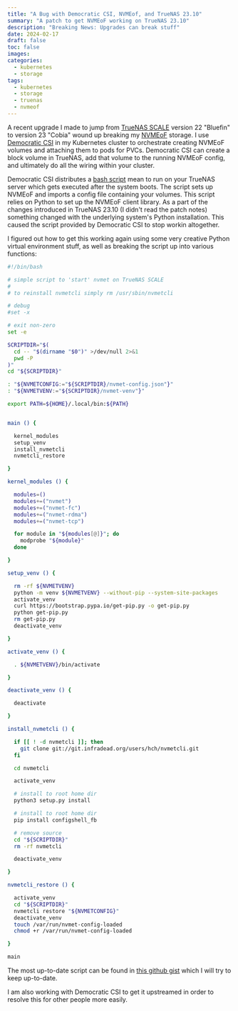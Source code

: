 ```yaml
---
title: "A Bug with Democratic CSI, NVMEof, and TrueNAS 23.10"
summary: "A patch to get NVMEoF working on TrueNAS 23.10"
description: "Breaking News: Upgrades can break stuff"
date: 2024-02-17
draft: false
toc: false
images:
categories:
  - kubernetes
  - storage
tags:
  - kubernetes
  - storage
  - truenas
  - nvmeof
---
```


A recent upgrade I made to jump from [TrueNAS SCALE](https://www.truenas.com/truenas-scale/) version 22 "Bluefin" to version 23 "Cobia" wound up breaking my [NVMEoF](https://nvmexpress.org/specification/nvme-of-specification/) storage. I use [Democratic CSI](https://github.com/democratic-csi/democratic-csi) in my Kubernetes cluster to orchestrate creating NVMEoF volumes and attaching them to pods for PVCs. Democratic CSI can create a block volume in TrueNAS, add that volume to the running NVMEoF config, and ultimately do all the wiring within your cluster.

Democratic CSI distributes a [bash script](https://github.com/democratic-csi/democratic-csi/blob/10af6c639b430af106be3ea769fcaddec1e5e9d3/contrib/scale-nvmet-start.sh) mean to run on your TrueNAS server which gets executed after the system boots. The script sets up NVMEoF and imports a config file containing your volumes. This script relies on Python to set up the NVMEoF client library. As a part of the changes introduced in TrueNAS 23.10 (I didn't read the patch notes) something changed with the underlying system's Python installation. This caused the script provided by Democratic CSI to stop workin altogether.

I figured out how to get this working again using some very creative Python virtual environment stuff, as well as breaking the script up into various functions:

```bash
#!/bin/bash

# simple script to 'start' nvmet on TrueNAS SCALE
#
# to reinstall nvmetcli simply rm /usr/sbin/nvmetcli

# debug
#set -x

# exit non-zero
set -e

SCRIPTDIR="$(
  cd -- "$(dirname "$0")" >/dev/null 2>&1
  pwd -P
)"
cd "${SCRIPTDIR}"

: "${NVMETCONFIG:="${SCRIPTDIR}/nvmet-config.json"}"
: "${NVMETVENV:="${SCRIPTDIR}/nvmet-venv"}"

export PATH=${HOME}/.local/bin:${PATH}


main () {

  kernel_modules
  setup_venv
  install_nvmetcli
  nvmetcli_restore

}

kernel_modules () {

  modules=()
  modules+=("nvmet")
  modules+=("nvmet-fc")
  modules+=("nvmet-rdma")
  modules+=("nvmet-tcp")

  for module in "${modules[@]}"; do
    modprobe "${module}"
  done

}

setup_venv () {

  rm -rf ${NVMETVENV}
  python -m venv ${NVMETVENV} --without-pip --system-site-packages
  activate_venv
  curl https://bootstrap.pypa.io/get-pip.py -o get-pip.py
  python get-pip.py
  rm get-pip.py
  deactivate_venv

}

activate_venv () {

  . ${NVMETVENV}/bin/activate

}

deactivate_venv () {

  deactivate

}

install_nvmetcli () {

  if [[ ! -d nvmetcli ]]; then
    git clone git://git.infradead.org/users/hch/nvmetcli.git
  fi

  cd nvmetcli

  activate_venv

  # install to root home dir
  python3 setup.py install

  # install to root home dir
  pip install configshell_fb

  # remove source
  cd "${SCRIPTDIR}"
  rm -rf nvmetcli

  deactivate_venv

}

nvmetcli_restore () {

  activate_venv
  cd "${SCRIPTDIR}"
  nvmetcli restore "${NVMETCONFIG}"
  deactivate_venv
  touch /var/run/nvmet-config-loaded
  chmod +r /var/run/nvmet-config-loaded

}

main
```

The most up-to-date script can be found in [this github gist](https://gist.github.com/crutonjohn/9fa0bb368149cff189fa2ae89021a9e8) which I will try to keep up-to-date.

I am also working with Democratic CSI to get it upstreamed in order to resolve this for other people more easily.
